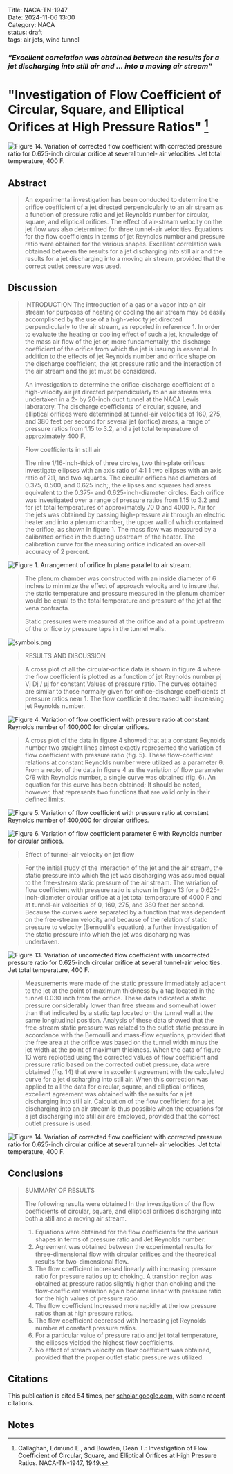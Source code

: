 Title: NACA-TN-1947  
Date: 2024-11-06 13:00  
Category: NACA  
status: draft  
tags: air jets, wind tunnel         

### _"Excellent correlation was obtained between the results for a jet discharging into still air and ... into a moving air stream"_  

# "Investigation of Flow Coefficient of Circular, Square, and Elliptical Orifices at High Pressure Ratios" [^1]  

![Figure 14. Variation of corrected flow coefficient with corrected
pressure ratio for 0.625-inch circular orifice at several tunnel-
air velocities. Jet total temperature, 400 F.](/images%2FNACA-TN-1947%2FFigure%2014.png)  

## Abstract  

>An experimental investigation has been conducted to determine
the orifice coefficient of a jet directed perpendicularly to an air
stream as a function of pressure ratio and jet Reynolds number for
circular, square, and elliptical orifices. The effect of air-stream
velocity on the jet flow was also determined for three tunnel-air
velocities. Equations for the flow coefficients In terms of jet
Reynolds number and pressure ratio were obtained for the various
shapes. Excellent correlation was obtained between the results
for a jet discharging into still air and the results for a jet
discharging into a moving air stream, provided that the correct
outlet pressure was used.  

## Discussion  

>INTRODUCTION
The introduction of a gas or a vapor into an air stream for
purposes of heating or cooling the air stream may be easily 
accomplished by the use of a high-velocity jet directed perpendicularly
to the air stream, as reported in reference 1. In order to evaluate
the heating or cooling effect of such a jet, knowledge of the mass
air flow of the jet or, more fundamentally, the discharge coefficient 
of the orifice from which the jet is issuing is essential. 
In addition to the effects of jet Reynolds number and orifice shape
on the discharge coefficient, the jet pressure ratio and the interaction 
of the air stream and the jet must be considered.  
> 
>An investigation to determine the orifice-discharge coefficient
of a high-velocity air jet directed perpendicularly to an air stream
was undertaken in a 2- by 20-inch duct tunnel at the NACA Lewis
laboratory. The discharge coefficients of circular, square, and
elliptical orifices were determined at tunnel-air velocities of
160, 275, and 380 feet per second for several jet (orifice) areas,
a range of pressure ratios from 1.15 to 3.2, and a jet total 
temperature of approximately 400 F.

>Flow coefficients in still air
> 
>The nine 1/16-inch-thick
of three circles, two
thin-plate orifices investigate
ellipses with an axis ratio of 4:1 1 two ellipses with an axis
ratio of 2:1, and two squares. The circular orifices had diameters
of 0.375, 0.500, and 0.625 inch;, the ellipses and squares had areas
equivalent to the 0.375- and 0.625-inch-diameter circles. Each
orifice was investigated over a range of pressure ratios from 1.15 to
3.2 and for jet total temperatures of approximately 70 0 and 4000 F.
Air for the jets was obtained by passing high-pressure air through
an electric heater and into a plenum chamber, the upper wall of
which contained the orifice, as shown in figure 1. The mass flow
was measured by a calibrated orifice in the ducting upstream of the
heater. The calibration curve for the measuring orifice indicated
an over-all accuracy of 2 percent.  

![Figure 1. Arrangement of orifice In plane parallel to air stream.](/images%2FNACA-TN-1947%2FFigure%201.png)  

>The plenum chamber was constructed with an inside diameter of
6 inches to minimize the effect of approach velocity and to insure
that the static temperature and pressure measured in the plenum
chamber would be equal to the total temperature and pressure of the
jet at the vena contracta.  
> 
>Static pressures were measured at the orifice and at a point
upstream of the orifice by pressure taps in the tunnel walls.

![symbols.png](/images%2FNACA-TN-1947%2Fsymbols.png)  

>RESULTS AND DISCUSSION  

>A cross plot of all the circular-orifice data is shown in
figure 4 where the flow coefficient is plotted as a function of jet
Reynolds number ρj Vj Dj / μj for constant Values of pressure ratio. 
The curves obtained are similar to those normally given for 
orifice-discharge coefficients at pressure ratios near 1. 
The flow coefficient decreased with increasing jet Reynolds number.  

![Figure 4. Variation of flow coefficient with pressure ratio at
constant Reynolds number of 400,000 for circular orifices.](/images%2FNACA-TN-1947%2FFigure%204.png)  

> A cross plot of the data in figure 4 showed that at a constant
Reynolds number two straight lines almost exactly represented the
variation of flow coefficient with pressure ratio (fig. 5).
These flow-coefficient relations at constant Reynolds number
were utilized as a parameter θ. From a replot of the data in
figure 4 as the variation of flow parameter C/θ with Reynolds
number, a single curve was obtained (fig. 6). An equation for this
curve has been obtained; It should be noted, however, that represents 
two functions that are valid only in their defined limits.

![Figure 5. Variation of flow coefficient with pressure ratio at
constant Reynolds number of 400,000 for circular orifices.](/images%2FNACA-TN-1947%2FFigure%205.png)  

![Figure 6. Variation of flow coefficient parameter θ with Reynolds number for circular orifices.](/images%2FNACA-TN-1947%2FFigure%206.png)  

>Effect of tunnel-air velocity on jet flow

>For the initial
study of the interaction of the jet and the air stream, the static
pressure into which the jet was discharging was assumed equal to
the free-stream static pressure of the air stream. The variation
of flow coefficient with pressure ratio is shown in figure 13 for a
0.625-inch-diameter circular orifice at a jet total temperature of
4000 F and at tunnel-air velocities of 0, 160, 275, and 380 feet
per second. Because the curves were separated by a function that
was dependent on the free-stream velocity and because of the relation 
of static pressure to velocity (Bernoulli's equation), a further 
investigation of the static pressure into which the jet was
discharging was undertaken.  

![Figure 13. Variation of uncorrected flow coefficient with
uncorrected pressure ratio for 0.625-inch circular orifice at
several tunnel-air velocities. Jet total temperature, 400 F.](/images%2FNACA-TN-1947%2FFigure%2013.png)  

>Measurements were made of the static pressure immediately
adjacent to the jet at the point of maximum thickness by a tap
located in the tunnel 0.030 inch from the orifice. These data indicated 
a static pressure considerably lower than free stream and
somewhat lower than that indicated by a static tap located on the
tunnel wall at the same longitudinal position. Analysis of these
data showed that the free-stream static pressure was related to the
outlet static pressure in accordance with the Bernoulli and mass-flow 
equations, provided that the free area at the orifice was based
on the tunnel width minus the jet width at the point of maximum
thickness. When the data of figure 13 were replotted using the
corrected values of flow coefficient and pressure ratio based on the
corrected outlet pressure, data were obtained (fig. 14) that were in
excellent agreement with the calculated curve for a jet discharging
into still air. When this correction was applied to all the data
for circular, square, and elliptical orifices, excellent agreement
was obtained with the results for a jet discharging into still air.
Calculation of the flow coefficient for a jet discharging into an
air stream is thus possible when the equations for a jet discharging
into still air are employed, provided that the correct outlet pressure 
is used.  

![Figure 14. Variation of corrected flow coefficient with corrected
pressure ratio for 0.625-inch circular orifice at several tunnel-
air velocities. Jet total temperature, 400 F.](/images%2FNACA-TN-1947%2FFigure%2014.png)  

## Conclusions  

>SUMMARY OF RESULTS  
> 
>The following results were obtained In the investigation of
the flow coefficients of circular, square, and elliptical orifices
discharging into both a still and a moving air stream.  
>1. Equations were obtained for the flow coefficients for the
various shapes in terms of pressure ratio and Jet Reynolds number.  
>2. Agreement was obtained between the experimental results for
three-dimensional flow with circular orifices and the theoretical
results for two-dimensional flow.
>3. The flow coefficient increased linearly with increasing
pressure ratio for pressure ratios up to choking. A transition
region was obtained at pressure ratios slightly higher than
choking and the flow-coefficient variation again became linear with
pressure ratio for the high values of pressure ratio.
>4. The flow coefficient Increased more rapidly at the low
pressure ratios than at high pressure ratios.
>5. The flow coefficient decreased with Increasing jet Reynolds
number at constant pressure ratios.
>6. For a particular value of pressure ratio and jet total
temperature, the ellipses yielded the highest flow coefficients.
>7. No effect of stream velocity on flow coefficient was
obtained, provided that the proper outlet static pressure was
utilized.

## Citations  

This publication is cited 54 times, per [scholar.google.com](https://scholar.google.com/scholar?hl=en&as_sdt=0%2C48&q=Investigation+of+Flow+Coefficient+of+Circular%2C+Square%2C+and+Elliptical+Orifices+at+High+Pressure+Ratios&btnG=), 
with some recent citations.  

## Notes  
[^1]: Callaghan, Edmund E., and Bowden, Dean T.: Investigation of Flow Coefficient of Circular, Square, and Elliptical Orifices at High Pressure Ratios. NACA-TN-1947, 1949.
